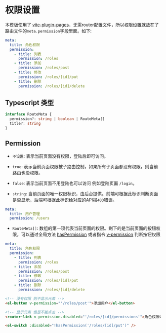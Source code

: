 # 权限设置
本模版使用了 [vite-plugin-pages](https://github.com/hannoeru/vite-plugin-pages)，无需router配置文件，所以权限设置就放在了路由文件的`meta.permission`字段里面。如下:
``` yaml
meta:
  title: 角色权限
  permission:
    - title: 列表
      permission: /roles
    - title: 添加
      permission: /roles/post
    - title: 修改
      permission: /roles/[id]/put
    - title: 删除
      permission: /roles/[id]/delete
```

## Typescript 类型
``` ts
interface RouteMeta {
  permission?: string | boolean | RouteMeta[]
  title?: string
}
```
## Permission
- `不设置`: 表示当前页面没有权限，登陆后即可访问。

- `true`: 表示当前页面权限被子路由控制，如果所有子页面都没有权限，则当前路由也没权限。

- `false`: 表示当前页面不用登陆也可以访问 例如登陆页面 `/login`。

- `string`: 当前页面的唯一权限标识，由后台提供。前端可根据此标识判断页面是否显示，后端可根据此标识给对应的API报`403`错误。
``` yaml
meta:
  title: 用户管理
  permission: /users
```

- `RouteMeta[]`: 数组的第一项代表当前页面的权限。剩下的是当前页面的按钮权限，可以通过全局方法 [hasPermission](https://github.com/zhiyuanzmj/vitesse-element-admin/blob/main/src/composables/permission.ts) 或者指令 [v-permission](https://github.com/zhiyuanzmj/vitesse-element-admin/blob/main/src/directive/permission.ts) 判断按钮权限
``` yaml
meta:
  title: 角色权限
  permission:
    - title: 列表
      permission: /roles
    - title: 添加
      permission: /roles/post
    - title: 修改
      permission: /roles/[id]/put
    - title: 删除
      permission: /roles/[id]/delete
```

``` html
<!-- 没有权限 则不显示元素 -->
<el-button v-permission="'/roles/post'">添加用户</el-button>

<!-- 显示元素 但是不能点击 -->
<router-link v-permission.disabled="'/roles/[id]/permissions'">角色权限详情</router-link>

<el-switch :disabled="!hasPermission('/roles/[id]/put')" />
```